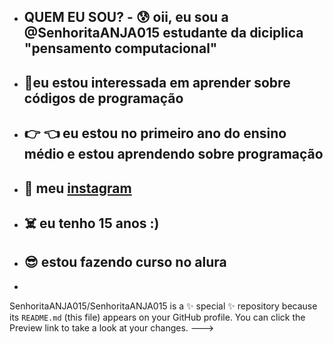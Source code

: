 - ## QUEM EU SOU? - 😰 oii, eu sou a @SenhoritaANJA015 estudante da diciplica "pensamento computacional"
- ## 🥱eu estou interessada em aprender sobre códigos de programação
- ## 👉 👈 eu estou no primeiro ano do ensino médio e estou aprendendo sobre programação
- ## 💞️ meu [instagram](instagram.com/pamellafernandes24583)
- ## ☠️ eu tenho 15 anos :)
- ## 😎 estou fazendo curso no alura
- 
SenhoritaANJA015/SenhoritaANJA015 is a ✨ special ✨ repository because its `README.md` (this file) appears on your GitHub profile.
You can click the Preview link to take a look at your changes.
--->
